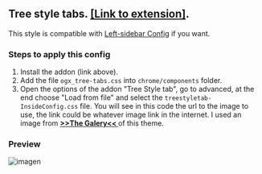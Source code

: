 ## Tree style tabs. [[Link to extension]](https://addons.mozilla.org/es/firefox/addon/tree-style-tab/).

This style is compatible with [Left-sidebar Config](https://github.com/Godiesc/opera-gx/tree/main/Extras/Left-SideBar) if you want.

### Steps to apply this config
<ol><li>Install the addon (link above).</li>
<li>Add the file <code>ogx_tree-tabs.css</code> into <code>chrome/components</code> folder.</li>
<li>Open the options of the addon "Tree Style tab", go to advanced, at the end choose "Load from file" and select the <code>treestyletab-InsideConfig.css</code> file. You will see in this code the url to the image to use, the link could be whatever image link in the internet. I used an image from <a href="https://imgur.com/a/j78IhJN"><b> >>The Galery<< </b></a> of this theme.</li></ol>

### Preview

![imagen](https://user-images.githubusercontent.com/22057609/209135663-428875eb-e0ab-40fc-8c4d-cbdd5fc567d7.png)
